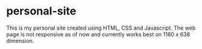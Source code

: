 # personal-site
This is my personal site created using HTML, CSS and Javascript. 
The web page is not responsive as of now and currently works best on 1180 x 638 dimension.
